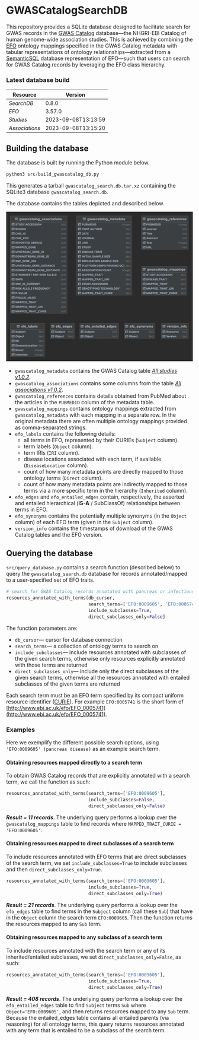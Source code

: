 # GWASCatalogSearchDB

This repository provides a SQLite database designed to facilitate search for GWAS records in the [GWAS Catalog](https://www.ebi.ac.uk/gwas/) database—the NHGRI-EBI Catalog of human genome-wide association studies. This is achieved by combining the [EFO](https://www.ebi.ac.uk/efo/) ontology mappings specified in the GWAS Catalog metadata with tabular representations of ontology relationships—extracted from a [SemanticSQL](https://github.com/INCATools/semantic-sql) database representation of EFO—such that users can search for GWAS Catalog records by leveraging the EFO class hierarchy. 

### Latest database build

| Resource       | Version             | 
|----------------|---------------------|
| _SearchDB_     | 0.8.0               |
| _EFO_          | 3.57.0              |
| _Studies_      | 2023-09-08T13:13:59 |
| _Associations_ | 2023-09-08T13:15:20 |


## Building the database
The database is built by running the Python module below. 

```python
python3 src/build_gwascatalog_db.py
```
This generates a tarball `gwascatalog_search.db.tar.xz` containing the SQLite3 database `gwascatalog_search.db`. 

The database contains the tables depicted and described below.

![](resources/gwascatalog_search_tables.png)

- `gwascatalog_metadata` contains the GWAS Catalog table [_All studies v1.0.2_](https://www.ebi.ac.uk/gwas/docs/file-downloads).
- `gwascatalog_associations` contains some columns from the table [_All associations v1.0.2_](https://www.ebi.ac.uk/gwas/docs/file-downloads).  
- `gwascatalog_references` contains details obtained from PubMed about the articles in the `PUBMEDID` column of the metadata table. 
- `gwascatalog_mappings` contains ontology mappings extracted from `gwascatalog_metadata` with each mapping in a separate row. In the original metadata there are often multiple ontology mappings provided as comma-separated strings.
- `efo_labels` contains the following details:
  - all terms in EFO, represented by their CURIEs (`Subject` column). 
  - term labels (`Object` column). 
  - term IRIs (`IRI` column).
  - disease locations associated with each term, if available (`DiseaseLocation` column). 
  - count of how many metadata points are directly mapped to those ontology terms (`Direct` column). 
  - count of how many metadata points are indirectly mapped to those terms via a more specific term in the hierarchy (`Inherited` column).
- `efo_edges` and `efo_entailed_edges` contain, respectively, the asserted and entailed hierarchical (**IS-A** / SubClassOf) relationships between terms in EFO.
- `efo_synonyms` contains the potentially multiple synonyms (in the `Object` column) of each EFO term (given in the `Subject` column).
- `version_info` contains the timestamps of download of the GWAS Catalog tables and the EFO version. 

## Querying the database
`src/query_database.py` contains a search function (described below) to query the `gwascatalog_search.db` database for records annotated/mapped to a user-specified set of EFO traits.

```python
# search for GWAS Catalog records annotated with pancreas or infectious disease
resources_annotated_with_terms(db_cursor, 
                               search_terms=['EFO:0009605', 'EFO:0005741'],
                               include_subclasses=True, 
                               direct_subclasses_only=False]
```
The function parameters are:
- `db_cursor`— cursor for database connection
- `search_terms`— a collection of ontology terms to search on
- `include_subclasses`— include resources annotated with subclasses of the given search terms,
        otherwise only resources explicitly annotated with those terms are returned
- `direct_subclasses_only`— include only the direct subclasses of the given search terms,
        otherwise all the resources annotated with entailed subclasses of the given terms are returned

Each search term must be an EFO term specified by its compact uniform resource identifier ([CURIE](https://www.w3.org/TR/curie/)). For example `EFO:0005741` is the short form of [http://www.ebi.ac.uk/efo/EFO_0005741](http://www.ebi.ac.uk/efo/EFO_0005741).


### Examples 

Here we exemplify the different possible search options, using `'EFO:0009605' (pancreas disease)` as an example search term.

#### Obtaining resources mapped directly to a search term 
To obtain GWAS Catalog records that are explicitly annotated with a search term, we call the function as such: 

```python
resources_annotated_with_terms(search_terms=['EFO:0009605'],
                               include_subclasses=False, 
                               direct_subclasses_only=False)
```
**_Result = 11 records_**. The underlying query performs a lookup over the `gwascatalog_mappings` table to find records where `MAPPED_TRAIT_CURIE = 'EFO:0009605'`. 


#### Obtaining resources mapped to direct subclasses of a search term
To include resources annotated with EFO terms that are direct subclasses of the search term, we set `include_subclasses=True` to include subclasses and then `direct_subclasses_only=True`.

```python
resources_annotated_with_terms(search_terms=['EFO:0009605'],
                               include_subclasses=True, 
                               direct_subclasses_only=True)
```
_**Result = 21 records**_. The underlying query performs a lookup over the `efo_edges` table to find terms in the `Subject` column (call these `Sub`) that have in the `Object` column the search term `EFO:0009605`. Then the function returns the resources mapped to any `Sub` term.

#### Obtaining resources mapped to any subclass of a search term
To include resources annotated with the search term or any of its inherited/entailed subclasses, we set `direct_subclasses_only=False`, as such:

```python
resources_annotated_with_terms(search_terms=['EFO:0009605'],
                               include_subclasses=True, 
                               direct_subclasses_only=True)
```

**_Result = 408 records_**. The underlying query performs a lookup over the `efo_entailed_edges` table to find `Subject` terms `Sub` where `Object='EFO:0009605'`, and then returns resources mapped to any `Sub` term. Because the entailed_edges table contains all entailed parents (via reasoning) for all ontology terms, this query returns resources annotated with any term that is entailed to be a subclass of the search term.